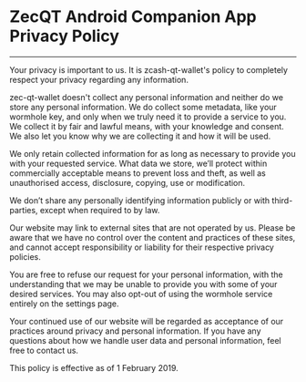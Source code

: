 # ZecQT Android Companion App Privacy Policy

---

Your privacy is important to us. It is zcash-qt-wallet's policy to completely respect your privacy regarding any information.

zec-qt-wallet doesn't collect any personal information and neither do we store any personal information. We do collect some metadata, like your wormhole key, and only when we truly need it to provide a service to you. We collect it by fair and lawful means, with your knowledge and consent. We also let you know why we are collecting it and how it will be used.

We only retain collected information for as long as necessary to provide you with your requested service. What data we store, we’ll protect within commercially acceptable means to prevent loss and theft, as well as unauthorised access, disclosure, copying, use or modification.

We don’t share any personally identifying information publicly or with third-parties, except when required to by law.

Our website may link to external sites that are not operated by us. Please be aware that we have no control over the content and practices of these sites, and cannot accept responsibility or liability for their respective privacy policies.

You are free to refuse our request for your personal information, with the understanding that we may be unable to provide you with some of your desired services. You may also opt-out of using the wormhole service entirely on the settings page.

Your continued use of our website will be regarded as acceptance of our practices around privacy and personal information. If you have any questions about how we handle user data and personal information, feel free to contact us.

This policy is effective as of 1 February 2019.
